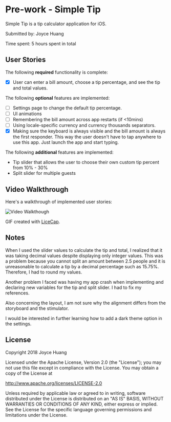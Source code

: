 # Pre-work - Simple Tip

Simple Tip is a tip calculator application for iOS.

Submitted by: Joyce Huang

Time spent: 5 hours spent in total

## User Stories

The following **required** functionality is complete:

* [x] User can enter a bill amount, choose a tip percentage, and see the tip and total values.

The following **optional** features are implemented:
* [ ] Settings page to change the default tip percentage.
* [ ] UI animations
* [ ] Remembering the bill amount across app restarts (if <10mins)
* [ ] Using locale-specific currency and currency thousands separators.
* [x] Making sure the keyboard is always visible and the bill amount is always the first responder. This way the user doesn't have to tap anywhere to use this app. Just launch the app and start typing.

The following **additional** features are implemented:

- Tip slider that allows the user to choose their own custom tip percent from 10% - 30%
- Split slider for multiple guests

## Video Walkthrough 

Here's a walkthrough of implemented user stories:

![Video Walkthough](simpleTipwalkthough.gif "Video Walkthough")
<blockquote class="imgur-embed-pub" lang="en" data-id="a/pJVGjP7"><a href="//imgur.com/pJVGjP7"></a></blockquote><script async src="//s.imgur.com/min/embed.js" charset="utf-8"></script>

GIF created with [LiceCap](http://www.cockos.com/licecap/).

## Notes

When I used the slider values to calculate the tip and total, I realized that it was taking decimal values despite displaying only integer values. This was a problem because you cannot split an amount between 2.5 people and it is unreasonable to calculate a tip by a decimal percentage such as 15.75%. Therefore, I had to round my values.

Another problem I faced was having my app crash when implementing and declaring new variables for the tip and split slider. I had to fix my references. 

Also concerning the layout, I am not sure why the alignment differs from the storyboard and the stimulator. 

I would be interested in further learning how to add a dark theme option in the settings. 

## License

Copyright 2018 Joyce Huang

Licensed under the Apache License, Version 2.0 (the "License");
you may not use this file except in compliance with the License.
You may obtain a copy of the License at

http://www.apache.org/licenses/LICENSE-2.0

Unless required by applicable law or agreed to in writing, software
distributed under the License is distributed on an "AS IS" BASIS,
WITHOUT WARRANTIES OR CONDITIONS OF ANY KIND, either express or implied.
See the License for the specific language governing permissions and
limitations under the License.
